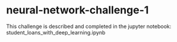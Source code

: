 # neural-network-challenge-1

This challenge is described and completed in the jupyter notebook:  student_loans_with_deep_learning.ipynb